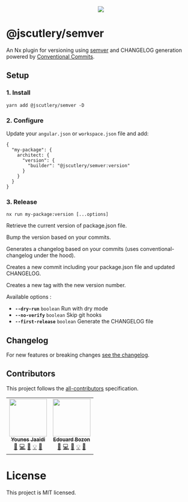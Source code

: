 <div align="center">
  <a href="https://www.npmjs.com/package/@jscutlery/semver" rel="nofollow">
    <img src="https://badgen.net/npm/v/@jscutlery/semver">
  </a>
</div>

# @jscutlery/semver

An Nx plugin for versioning using [semver](https://semver.org/) and CHANGELOG generation powered by [Conventional Commits](https://conventionalcommits.org).

## Setup

### 1. Install

```
yarn add @jscutlery/semver -D
```

### 2. Configure

Update your `angular.json` or `workspace.json` file and add:

```
{
  "my-package": {
    architect: {
      "version": {
        "builder": "@jscutlery/semver:version"
      }
    }
  } 
}
```

### 3. Release

```
nx run my-package:version [...options]
```

Retrieve the current version of package.json file.

Bump the version based on your commits.

Generates a changelog based on your commits (uses conventional-changelog under the hood).

Creates a new commit including your package.json file and updated CHANGELOG.

Creates a new tag with the new version number.

Available options : 

- **`--dry-run`** `boolean` Run with dry mode
- **`--no-verify`** `boolean` Skip git hooks
- **`--first-release`** `boolean` Generate the CHANGELOG file

## Changelog

For new features or breaking changes [see the changelog](CHANGELOG.md).

## Contributors

This project follows the [all-contributors](https://github.com/all-contributors/all-contributors) specification.

<!-- ALL-CONTRIBUTORS-LIST:START - Do not remove or modify this section -->
<!-- prettier-ignore-start -->
<!-- markdownlint-disable -->
<table>
  <tr>
    <td align="center"><a href="https://marmicode.io/"><img src="https://avatars2.githubusercontent.com/u/2674658?v=4?s=100" width="100px;" alt=""/><br /><sub><b>Younes Jaaidi</b></sub></a><br /><a href="https://github.com/jscutlery/convoyr/issues?q=author%3Ayjaaidi" title="Bug reports">🐛</a> <a href="https://github.com/jscutlery/convoyr/commits?author=yjaaidi" title="Code">💻</a> <a href="https://github.com/jscutlery/convoyr/commits?author=yjaaidi" title="Documentation">📖</a> <a href="#example-yjaaidi" title="Examples">💡</a> <a href="#ideas-yjaaidi" title="Ideas, Planning, & Feedback">🤔</a></td>
    <td align="center"><a href="https://www.codamit.dev/"><img src="https://avatars0.githubusercontent.com/u/8522558?v=4?s=100" width="100px;" alt=""/><br /><sub><b>Edouard Bozon</b></sub></a><br /><a href="https://github.com/jscutlery/convoyr/issues?q=author%3Aedbzn" title="Bug reports">🐛</a> <a href="https://github.com/jscutlery/convoyr/commits?author=edbzn" title="Code">💻</a> <a href="https://github.com/jscutlery/convoyr/commits?author=edbzn" title="Documentation">📖</a> <a href="#example-edbzn" title="Examples">💡</a> <a href="#ideas-edbzn" title="Ideas, Planning, & Feedback">🤔</a></td>
  </tr>
</table>

<!-- markdownlint-restore -->
<!-- prettier-ignore-end -->

<!-- ALL-CONTRIBUTORS-LIST:END -->

# License

This project is MIT licensed.

